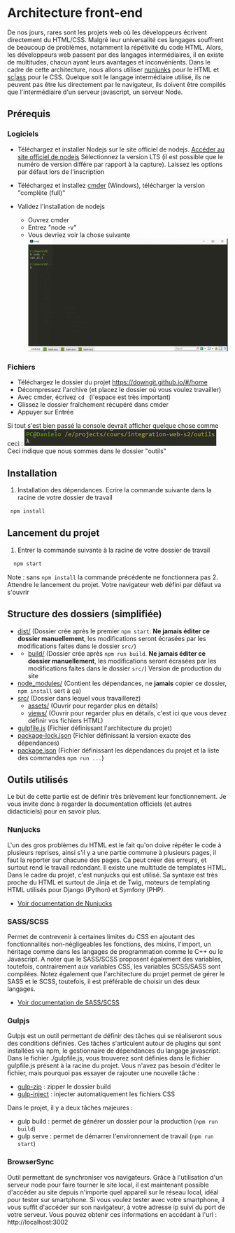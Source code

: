 # Architecture front-end

De nos jours, rares sont les projets web où les développeurs écrivent directement du HTML/CSS. Malgré leur universalité ces langages souffrent de beaucoup de problèmes, notamment la répétivité du code HTML. Alors, les développeurs web passent par des langages intermédiaires, il en existe de multitudes, chacun ayant leurs avantages et inconvénients. Dans le cadre de cette architecture, nous allons utiliser [nunjunks](https://mozilla.github.io/nunjucks/) pour le HTML et [sc|ass](https://sass-lang.com/) pour le CSS. Quelque soit le langage intermédiaire utilisé, ils ne peuvent pas être lus directement par le navigateur, ils doivent être compilés que l'intermédiaire d'un serveur javascript, un serveur Node.

## Prérequis

### Logiciels
- Téléchargez et installer Nodejs sur le site officiel de nodejs. [Accéder au site officiel de nodejs](https://nodejs.org/en/)
  Sélectionnez la version LTS (il est possible que le numéro de version diffère par rapport à la capture). Laissez les options par défaut lors de l'inscription

- Téléchargez et installez [cmder](https://cmder.net/) (Windows), télécharger la version "complète (full)"
- Validez l'installation de nodejs
  - Ouvrez cmder
  - Entrez "node -v"
  - Vous devriez voir la chose suivante
  ![](_sources-LISEZ-MOI/cmder.jpg)

### Fichiers
- Téléchargez le dossier du projet https://downgit.github.io/#/home
- Décompressez l'archive (et placez le dossier où vous voulez travailler)
- Avec cmder, écrivez `cd ` (l'espace est très important)
- Glissez le dossier fraîchement récupéré dans cmder
- Appuyer sur Entrée

Si tout s'est bien passé la console devrait afficher quelque chose comme ceci :
![](_sources-LISEZ-MOI/chemin-change.png)
Ceci indique que nous sommes dans le dossier "outils"

## Installation
1. Installation des dépendances. Ecrire la commande suivante dans la racine de votre dossier de travail
  ```sh
   npm install
  ```

## Lancement du projet
1. Entrer la commande suivante à la racine de votre dossier de travail
  ```sh
    npm start
  ```
  Note : sans `npm install` la commande précédente ne fonctionnera pas
2. Attendre le lancement du projet. Votre navigateur web défini par défaut va s'ouvrir

## Structure des dossiers (simplifiée)
* [dist/](.\archi-fe\dist) (Dossier crée après le premier `npm start`. **Ne jamais éditer ce dossier manuellement**, les modifications seront écrasées par les modifications faites dans le dossier `src/`)
* * [build/](.\archi-fe\build) (Dossier crée après `npm run build`. **Ne jamais éditer ce dossier manuellement**, les modifications seront écrasées par les modifications faites dans le dossier `src/`) Version de production du site
* [node_modules/](.\archi-fe\node_modules) (Contient les dépendances, ne **jamais** copier ce dossier, `npm install` sert à ça)
* [src/](.\archi-fe\src) (Dossier dans lequel vous travaillerez)
  * [assets/](.\archi-fe\src\assets) (Ouvrir pour regarder plus en détails)
  * [views/](.\archi-fe\src\views) (Ouvrir pour regarder plus en détails, c'est ici que vous devez définir vos fichiers HTML)
* [gulpfile.js](.\archi-fe\gulpfile.js) (Fichier définissant l'architecture du projet)
* [package-lock.json](.\archi-fe\package-lock.json) (Fichier définissant la version exacte des dépendances)
* [package.json](.\archi-fe\package.json) (Fichier définissant les dépendances du projet et la liste des commandes `npm run ...`)

## Outils utilisés
Le but de cette partie est de définir très brièvement leur fonctionnement. Je vous invite donc à regarder la documentation officiels (et autres didacticiels) pour en savoir plus.

### Nunjucks
L'un des gros problèmes du HTML est le fait qu'on doive répéter le code à plusieurs reprises, ainsi s'il y a une partie commune à plusieurs pages, il faut la reporter sur chacune des pages. Ca peut créer des erreurs, et surtout rend le travail redondant. Il existe une multitude de templates HTML. Dans le cadre du projet, c'est nunjucks qui est utilisé. Sa syntaxe est très proche du HTML et surtout de Jinja et de Twig, moteurs de templating HTML utilisés pour Django (Python) et Symfony (PHP).
* [Voir documentation de Nunjucks](https://mozilla.github.io/nunjucks/)

### SASS/SCSS
Permet de contrevenir à certaines limites du CSS en ajoutant des fonctionnalités non-négligeables les fonctions, des mixins, l'import, un héritage comme dans les langages de programmation comme le C++ ou le Javascript. A noter que le SASS/SCSS proposent également des variables, toutefois, contrairement aux variables CSS, les variables SCSS/SASS sont compilées.
Notez également que l'architecture du projet permet de gérer le SASS et le SCSS, toutefois, il est préférable de choisir un des deux langages.
* [Voir documentation de SASS/SCSS](https://sass-lang.com/)

### Gulpjs
Gulpjs est un outil permettant de définir des tâches qui se réaliseront sous des conditions définies. Ces tâches s'articulent autour de plugins qui sont installées via npm, le gestionnaire de dépendances du langage javascript. Dans le fichier ./gulpfile.js, vous trouverez  sont définies dans le fichier gulpfile.js présent à la racine du projet. Vous n'avez pas besoin d'éditer le fichier, mais pourquoi pas essayer de rajouter une nouvelle tâche :
* [gulp-zip](https://github.com/sindresorhus/gulp-zip) : zipper le dossier build
* [gulp-inject](https://www.npmjs.com/package/gulp-inject) : injecter automatiquement les fichiers CSS

Dans le projet, il y a deux tâches majeures :
* gulp build : permet de générer un dossier pour la production (`npm run build`)
* gulp serve : permet de démarrer l'environnement de travail (`npm run start`)

### BrowserSync
Outil permettant de synchroniser vos navigateurs. Grâce à l'utilisation d'un serveur node pour faire tourner le site local, il est maintenant possible d'accéder au site depuis n'importe quel appareil sur le réseau local, idéal pour tester sur smartphone. Si vous voulez tester avec votre smartphone, il vous suffit d'accéder sur son navigateur, à votre adresse ip suivi du port de votre serveur. Vous pouvez obtenir ces informations en accédant à l'url : http://localhost:3002
